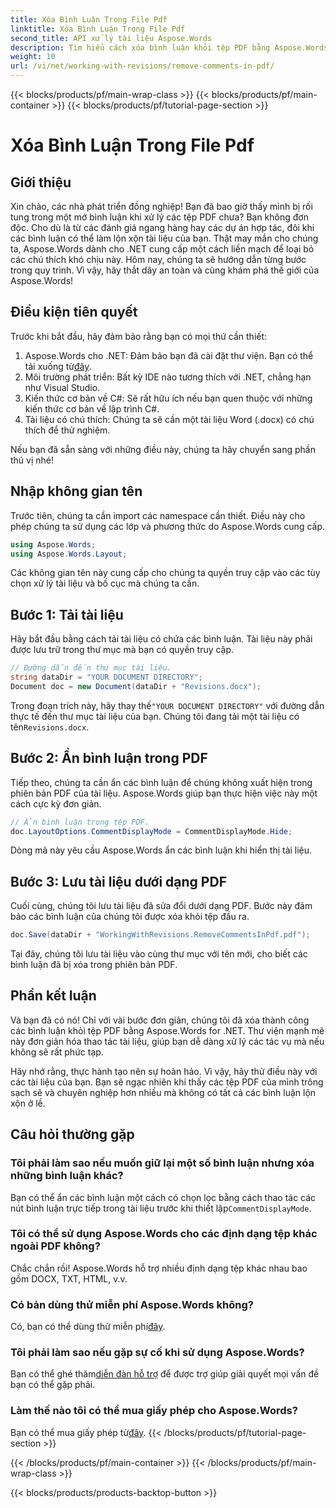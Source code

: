 ```yaml
---
title: Xóa Bình Luận Trong File Pdf
linktitle: Xóa Bình Luận Trong File Pdf
second_title: API xử lý tài liệu Aspose.Words
description: Tìm hiểu cách xóa bình luận khỏi tệp PDF bằng Aspose.Words cho .NET với hướng dẫn từng bước của chúng tôi.
weight: 10
url: /vi/net/working-with-revisions/remove-comments-in-pdf/
---
```


{{< blocks/products/pf/main-wrap-class >}}
{{< blocks/products/pf/main-container >}}
{{< blocks/products/pf/tutorial-page-section >}}

# Xóa Bình Luận Trong File Pdf

## Giới thiệu

Xin chào, các nhà phát triển đồng nghiệp! Bạn đã bao giờ thấy mình bị rối tung trong một mớ bình luận khi xử lý các tệp PDF chưa? Bạn không đơn độc. Cho dù là từ các đánh giá ngang hàng hay các dự án hợp tác, đôi khi các bình luận có thể làm lộn xộn tài liệu của bạn. Thật may mắn cho chúng ta, Aspose.Words dành cho .NET cung cấp một cách liền mạch để loại bỏ các chú thích khó chịu này. Hôm nay, chúng ta sẽ hướng dẫn từng bước trong quy trình. Vì vậy, hãy thắt dây an toàn và cùng khám phá thế giới của Aspose.Words!

## Điều kiện tiên quyết

Trước khi bắt đầu, hãy đảm bảo rằng bạn có mọi thứ cần thiết:

1.  Aspose.Words cho .NET: Đảm bảo bạn đã cài đặt thư viện. Bạn có thể tải xuống từ[đây](https://releases.aspose.com/words/net/).
2. Môi trường phát triển: Bất kỳ IDE nào tương thích với .NET, chẳng hạn như Visual Studio.
3. Kiến thức cơ bản về C#: Sẽ rất hữu ích nếu bạn quen thuộc với những kiến thức cơ bản về lập trình C#.
4. Tài liệu có chú thích: Chúng ta sẽ cần một tài liệu Word (.docx) có chú thích để thử nghiệm.

Nếu bạn đã sẵn sàng với những điều này, chúng ta hãy chuyển sang phần thú vị nhé!

## Nhập không gian tên

Trước tiên, chúng ta cần import các namespace cần thiết. Điều này cho phép chúng ta sử dụng các lớp và phương thức do Aspose.Words cung cấp.

```csharp
using Aspose.Words;
using Aspose.Words.Layout;
```

Các không gian tên này cung cấp cho chúng ta quyền truy cập vào các tùy chọn xử lý tài liệu và bố cục mà chúng ta cần.

## Bước 1: Tải tài liệu

Hãy bắt đầu bằng cách tải tài liệu có chứa các bình luận. Tài liệu này phải được lưu trữ trong thư mục mà bạn có quyền truy cập.


```csharp
// Đường dẫn đến thư mục tài liệu.
string dataDir = "YOUR DOCUMENT DIRECTORY";
Document doc = new Document(dataDir + "Revisions.docx");
```

 Trong đoạn trích này, hãy thay thế`"YOUR DOCUMENT DIRECTORY"` với đường dẫn thực tế đến thư mục tài liệu của bạn. Chúng tôi đang tải một tài liệu có tên`Revisions.docx`.

## Bước 2: Ẩn bình luận trong PDF

Tiếp theo, chúng ta cần ẩn các bình luận để chúng không xuất hiện trong phiên bản PDF của tài liệu. Aspose.Words giúp bạn thực hiện việc này một cách cực kỳ đơn giản.

```csharp
// Ẩn bình luận trong tệp PDF.
doc.LayoutOptions.CommentDisplayMode = CommentDisplayMode.Hide;
```

Dòng mã này yêu cầu Aspose.Words ẩn các bình luận khi hiển thị tài liệu.

## Bước 3: Lưu tài liệu dưới dạng PDF

Cuối cùng, chúng tôi lưu tài liệu đã sửa đổi dưới dạng PDF. Bước này đảm bảo các bình luận của chúng tôi được xóa khỏi tệp đầu ra.


```csharp
doc.Save(dataDir + "WorkingWithRevisions.RemoveCommentsInPdf.pdf");
```

Tại đây, chúng tôi lưu tài liệu vào cùng thư mục với tên mới, cho biết các bình luận đã bị xóa trong phiên bản PDF.

## Phần kết luận

Và bạn đã có nó! Chỉ với vài bước đơn giản, chúng tôi đã xóa thành công các bình luận khỏi tệp PDF bằng Aspose.Words for .NET. Thư viện mạnh mẽ này đơn giản hóa thao tác tài liệu, giúp bạn dễ dàng xử lý các tác vụ mà nếu không sẽ rất phức tạp.

Hãy nhớ rằng, thực hành tạo nên sự hoàn hảo. Vì vậy, hãy thử điều này với các tài liệu của bạn. Bạn sẽ ngạc nhiên khi thấy các tệp PDF của mình trông sạch sẽ và chuyên nghiệp hơn nhiều mà không có tất cả các bình luận lộn xộn ở lề.

## Câu hỏi thường gặp

### Tôi phải làm sao nếu muốn giữ lại một số bình luận nhưng xóa những bình luận khác?
 Bạn có thể ẩn các bình luận một cách có chọn lọc bằng cách thao tác các nút bình luận trực tiếp trong tài liệu trước khi thiết lập`CommentDisplayMode`.

### Tôi có thể sử dụng Aspose.Words cho các định dạng tệp khác ngoài PDF không?
Chắc chắn rồi! Aspose.Words hỗ trợ nhiều định dạng tệp khác nhau bao gồm DOCX, TXT, HTML, v.v.

### Có bản dùng thử miễn phí Aspose.Words không?
 Có, bạn có thể dùng thử miễn phí[đây](https://releases.aspose.com/).

### Tôi phải làm sao nếu gặp sự cố khi sử dụng Aspose.Words?
 Bạn có thể ghé thăm[diễn đàn hỗ trợ](https://forum.aspose.com/c/words/8) để được trợ giúp giải quyết mọi vấn đề bạn có thể gặp phải.

### Làm thế nào tôi có thể mua giấy phép cho Aspose.Words?
 Bạn có thể mua giấy phép từ[đây](https://purchase.aspose.com/buy).
{{< /blocks/products/pf/tutorial-page-section >}}

{{< /blocks/products/pf/main-container >}}
{{< /blocks/products/pf/main-wrap-class >}}

{{< blocks/products/products-backtop-button >}}

